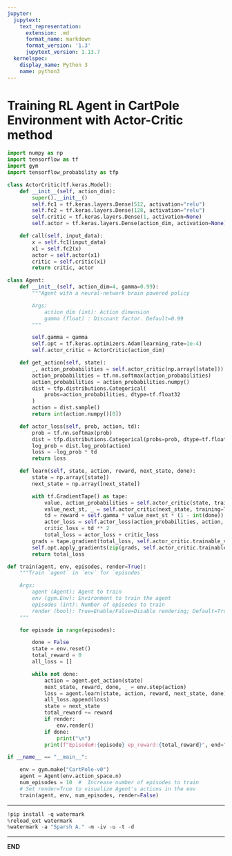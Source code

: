 ```yaml
---
jupyter:
  jupytext:
    text_representation:
      extension: .md
      format_name: markdown
      format_version: '1.3'
      jupytext_version: 1.13.7
  kernelspec:
    display_name: Python 3
    name: python3
---
```


<!-- #region id="xFAAnaUK9y0n" -->
# Training RL Agent in CartPole Environment with Actor-Critic method
<!-- #endregion -->

```python id="7QLHLqC1_ivD"
import numpy as np
import tensorflow as tf
import gym
import tensorflow_probability as tfp
```

```python id="vLAh4L1h_j0e"
class ActorCritic(tf.keras.Model):
    def __init__(self, action_dim):
        super().__init__()
        self.fc1 = tf.keras.layers.Dense(512, activation="relu")
        self.fc2 = tf.keras.layers.Dense(128, activation="relu")
        self.critic = tf.keras.layers.Dense(1, activation=None)
        self.actor = tf.keras.layers.Dense(action_dim, activation=None)

    def call(self, input_data):
        x = self.fc1(input_data)
        x1 = self.fc2(x)
        actor = self.actor(x1)
        critic = self.critic(x1)
        return critic, actor
```

```python id="QReTNLPx_lWZ"
class Agent:
    def __init__(self, action_dim=4, gamma=0.99):
        """Agent with a neural-network brain powered policy

        Args:
            action_dim (int): Action dimension
            gamma (float) : Discount factor. Default=0.99
        """

        self.gamma = gamma
        self.opt = tf.keras.optimizers.Adam(learning_rate=1e-4)
        self.actor_critic = ActorCritic(action_dim)

    def get_action(self, state):
        _, action_probabilities = self.actor_critic(np.array([state]))
        action_probabilities = tf.nn.softmax(action_probabilities)
        action_probabilities = action_probabilities.numpy()
        dist = tfp.distributions.Categorical(
            probs=action_probabilities, dtype=tf.float32
        )
        action = dist.sample()
        return int(action.numpy()[0])

    def actor_loss(self, prob, action, td):
        prob = tf.nn.softmax(prob)
        dist = tfp.distributions.Categorical(probs=prob, dtype=tf.float32)
        log_prob = dist.log_prob(action)
        loss = -log_prob * td
        return loss

    def learn(self, state, action, reward, next_state, done):
        state = np.array([state])
        next_state = np.array([next_state])

        with tf.GradientTape() as tape:
            value, action_probabilities = self.actor_critic(state, training=True)
            value_next_st, _ = self.actor_critic(next_state, training=True)
            td = reward + self.gamma * value_next_st * (1 - int(done)) - value
            actor_loss = self.actor_loss(action_probabilities, action, td)
            critic_loss = td ** 2
            total_loss = actor_loss + critic_loss
        grads = tape.gradient(total_loss, self.actor_critic.trainable_variables)
        self.opt.apply_gradients(zip(grads, self.actor_critic.trainable_variables))
        return total_loss
```

```python id="pnpydnWc_orT"
def train(agent, env, episodes, render=True):
    """Train `agent` in `env` for `episodes`

    Args:
        agent (Agent): Agent to train
        env (gym.Env): Environment to train the agent
        episodes (int): Number of episodes to train
        render (bool): True=Enable/False=Disable rendering; Default=True
    """

    for episode in range(episodes):

        done = False
        state = env.reset()
        total_reward = 0
        all_loss = []

        while not done:
            action = agent.get_action(state)
            next_state, reward, done, _ = env.step(action)
            loss = agent.learn(state, action, reward, next_state, done)
            all_loss.append(loss)
            state = next_state
            total_reward += reward
            if render:
                env.render()
            if done:
                print("\n")
            print(f"Episode#:{episode} ep_reward:{total_reward}", end="\r")
```

```python colab={"base_uri": "https://localhost:8080/"} id="_jg1Vo-N_paC" executionInfo={"status": "ok", "timestamp": 1638446075700, "user_tz": -330, "elapsed": 3908, "user": {"displayName": "Sparsh Agarwal", "photoUrl": "https://lh3.googleusercontent.com/a/default-user=s64", "userId": "13037694610922482904"}} outputId="0425833e-6475-4ab0-cb46-a4d1312707fa"
if __name__ == "__main__":

    env = gym.make("CartPole-v0")
    agent = Agent(env.action_space.n)
    num_episodes = 10  #  Increase number of episodes to train
    # Set render=True to visualize Agent's actions in the env
    train(agent, env, num_episodes, render=False)
```

<!-- #region id="XmPZbFhL_7fN" -->
---
<!-- #endregion -->

```python colab={"base_uri": "https://localhost:8080/"} id="xxO4q8Uo_sW-" executionInfo={"status": "ok", "timestamp": 1638446126199, "user_tz": -330, "elapsed": 3640, "user": {"displayName": "Sparsh Agarwal", "photoUrl": "https://lh3.googleusercontent.com/a/default-user=s64", "userId": "13037694610922482904"}} outputId="f8b10262-5828-438c-d30d-812dd45bc602"
!pip install -q watermark
%reload_ext watermark
%watermark -a "Sparsh A." -m -iv -u -t -d
```

<!-- #region id="tlR6JySQ_8ta" -->
---
<!-- #endregion -->

<!-- #region id="NZYSPhLS_8rO" -->
**END**
<!-- #endregion -->
